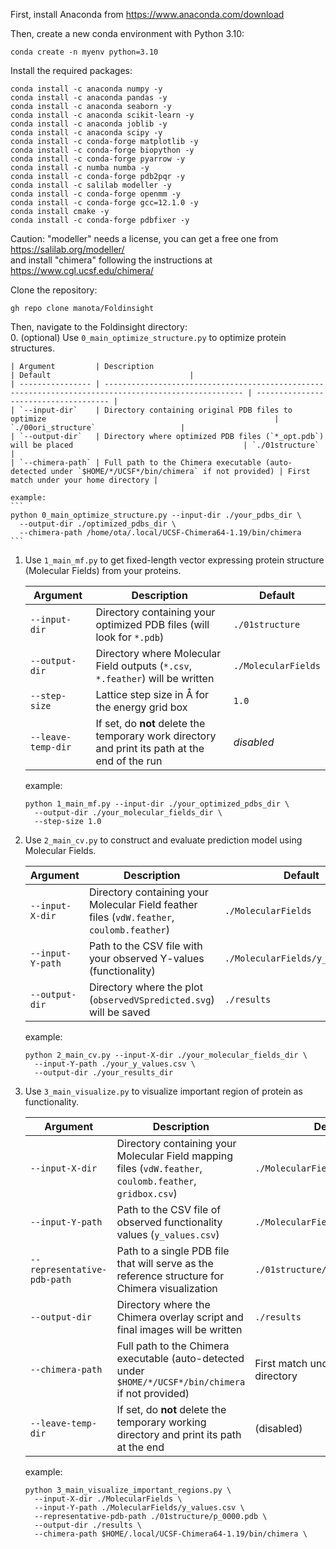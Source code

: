 First, install Anaconda from https://www.anaconda.com/download

Then, create a new conda environment with Python 3.10:
```
conda create -n myenv python=3.10
```

Install the required packages:
```
conda install -c anaconda numpy -y
conda install -c anaconda pandas -y
conda install -c anaconda seaborn -y
conda install -c anaconda scikit-learn -y
conda install -c anaconda joblib -y
conda install -c anaconda scipy -y
conda install -c conda-forge matplotlib -y
conda install -c conda-forge biopython -y
conda install -c conda-forge pyarrow -y
conda install -c numba numba -y
conda install -c conda-forge pdb2pqr -y
conda install -c salilab modeller -y
conda install -c conda-forge openmm -y
conda install -c conda-forge gcc=12.1.0 -y
conda install cmake -y
conda install -c conda-forge pdbfixer -y
```
Caution: "modeller" needs a license, you can get a free one from https://salilab.org/modeller/ <br>
and install "chimera" following the instructions at https://www.cgl.ucsf.edu/chimera/ <br>

Clone the repository:
```
gh repo clone manota/Foldinsight
```

Then, navigate to the Foldinsight directory:<br>
0. (optional) Use `0_main_optimize_structure.py` to optimize protein structures.
    
    | Argument         | Description                                                                                           | Default                               |
    | ---------------- | ----------------------------------------------------------------------------------------------------- | ------------------------------------- |
    | `--input-dir`    | Directory containing original PDB files to optimize                                                   | `./00ori_structure`                   |
    | `--output-dir`   | Directory where optimized PDB files (`*_opt.pdb`) will be placed                                      | `./01structure`                       |
    | `--chimera-path` | Full path to the Chimera executable (auto-detected under `$HOME/*/UCSF*/bin/chimera` if not provided) | First match under your home directory |
    
    example:
    ```
    python 0_main_optimize_structure.py --input-dir ./your_pdbs_dir \
      --output-dir ./optimized_pdbs_dir \
      --chimera-path /home/ota/.local/UCSF-Chimera64-1.19/bin/chimera
    ```

1. Use `1_main_mf.py` to get fixed-length vector expressing protein structure (Molecular Fields) from your proteins.

    | Argument           | Description                                                                                     | Default             |
    | ------------------ | ----------------------------------------------------------------------------------------------- | ------------------- |
    | `--input-dir`      | Directory containing your optimized PDB files (will look for `*.pdb`)                           | `./01structure`     |
    | `--output-dir`     | Directory where Molecular Field outputs (`*.csv`, `*.feather`) will be written                  | `./MolecularFields` |
    | `--step-size`      | Lattice step size in Å for the energy grid box                                                  | `1.0`               |
    | `--leave-temp-dir` | If set, do **not** delete the temporary work directory and print its path at the end of the run | *disabled*          |

   example:
    ```
    python 1_main_mf.py --input-dir ./your_optimized_pdbs_dir \
      --output-dir ./your_molecular_fields_dir \
      --step-size 1.0
    ```
3. Use `2_main_cv.py` to construct and evaluate prediction model using Molecular Fields.
    
    | Argument         | Description                                                                                | Default                          |
    | ---------------- | ------------------------------------------------------------------------------------------ | -------------------------------- |
    | `--input-X-dir`  | Directory containing your Molecular Field feather files (`vdW.feather`, `coulomb.feather`) | `./MolecularFields`              |
    | `--input-Y-path` | Path to the CSV file with your observed Y-values (functionality)                           | `./MolecularFields/y_values.csv` |
    | `--output-dir`   | Directory where the plot (`observedVSpredicted.svg`) will be saved                         | `./results`                      |

   example:
    ```
    python 2_main_cv.py --input-X-dir ./your_molecular_fields_dir \
      --input-Y-path ./your_y_values.csv \
      --output-dir ./your_results_dir
    ```
5. Use `3_main_visualize.py` to visualize important region of protein as functionality.
    
    | Argument                    | Description                                                                                               | Default                               |
    | --------------------------- | --------------------------------------------------------------------------------------------------------- | ------------------------------------- |
    | `--input-X-dir`             | Directory containing your Molecular Field mapping files (`vdW.feather`, `coulomb.feather`, `gridbox.csv`) | `./MolecularFields`                   |
    | `--input-Y-path`            | Path to the CSV file of observed functionality values (`y_values.csv`)                                    | `./MolecularFields/y_values.csv`      |
    | `--representative-pdb-path` | Path to a single PDB file that will serve as the reference structure for Chimera visualization            | `./01structure/p_0000.pdb`            |
    | `--output-dir`              | Directory where the Chimera overlay script and final images will be written                               | `./results`                           |
    | `--chimera-path`            | Full path to the Chimera executable (auto-detected under `$HOME/*/UCSF*/bin/chimera` if not provided)     | First match under your home directory |
    | `--leave-temp-dir`          | If set, do **not** delete the temporary working directory and print its path at the end                   | (disabled)                            |

   example:
    ```
    python 3_main_visualize_important_regions.py \
      --input-X-dir ./MolecularFields \
      --input-Y-path ./MolecularFields/y_values.csv \
      --representative-pdb-path ./01structure/p_0000.pdb \
      --output-dir ./results \
      --chimera-path $HOME/.local/UCSF-Chimera64-1.19/bin/chimera \
    ```

